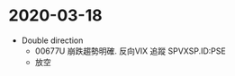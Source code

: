 # 2020-03-18
- Double direction
	- 00677U 崩跌趨勢明確. 反向VIX 追蹤 SPVXSP.ID:PSE
	- 放空
<!--stackedit_data:
eyJoaXN0b3J5IjpbLTEzMzkzODE5NzddfQ==
-->
